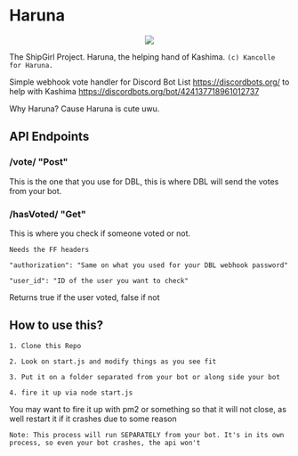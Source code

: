 # Haruna
<p align="center">
  <img src="https://vignette.wikia.nocookie.net/kancolle/images/1/1a/Haruna_Kai_Ni_Summer_Full.png/revision/latest?cb=20160801085517">
</p>

The ShipGirl Project. Haruna, the helping hand of Kashima. ``(c) Kancolle for Haruna.``

Simple webhook vote handler for Discord Bot List https://discordbots.org/ to help with Kashima https://discordbots.org/bot/424137718961012737

Why Haruna? Cause Haruna is cute uwu.

## API Endpoints
### /vote/ "Post"
This is the one that you use for DBL, this is where DBL will send the votes from your bot.

### /hasVoted/ "Get"
This is where you check if someone voted or not.

`Needs the FF headers`

`"authorization": "Same on what you used for your DBL webhook password"`

`"user_id": "ID of the user you want to check"`

Returns true if the user voted, false if not

## How to use this?
`1. Clone this Repo`

`2. Look on start.js and modify things as you see fit`

`3. Put it on a folder separated from your bot or along side your bot`

`4. fire it up via node start.js`

You may want to fire it up with pm2 or something so that it will not close, as well restart it if it crashes due to some reason

`Note: This process will run SEPARATELY from your bot. It's in its own process, so even your bot crashes, the api won't`
